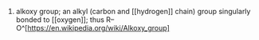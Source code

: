 1. alkoxy group; an alkyl (carbon and [[hydrogen]] chain) group singularly bonded to [[oxygen]]; thus R–O^[https://en.wikipedia.org/wiki/Alkoxy_group]